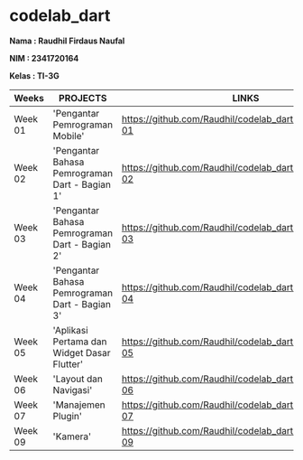 # codelab_dart

**Nama : Raudhil Firdaus Naufal** 

**NIM : 2341720164**  

**Kelas : TI-3G**

| Weeks   | PROJECTS                        | LINKS                                                                 |
|---------|---------------------------------|----------------------------------------------------------------------|
| Week 01 | 'Pengantar Pemrograman Mobile'           | https://github.com/Raudhil/codelab_dart/tree/main/Week-01 |
| Week 02 | 'Pengantar Bahasa Pemrograman Dart - Bagian 1' | https://github.com/Raudhil/codelab_dart/tree/main/Week-02 |
| Week 03 | 'Pengantar Bahasa Pemrograman Dart - Bagian 2' | https://github.com/Raudhil/codelab_dart/tree/main/Week-03 |
| Week 04 | 'Pengantar Bahasa Pemrograman Dart - Bagian 3' | https://github.com/Raudhil/codelab_dart/tree/main/Week-04 |
| Week 05 | 'Aplikasi Pertama dan Widget Dasar Flutter'    | https://github.com/Raudhil/codelab_dart/tree/main/Week-05 |
| Week 06 | 'Layout dan Navigasi' | https://github.com/Raudhil/codelab_dart/tree/main/Week-06 |
| Week 07 | 'Manajemen Plugin' | https://github.com/Raudhil/codelab_dart/tree/main/Week-07 |
| Week 09 | 'Kamera' | https://github.com/Raudhil/codelab_dart/tree/main/Week-09 |
 
